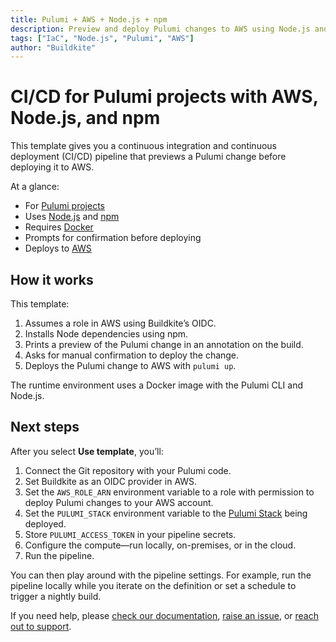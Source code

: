 ```yaml
---
title: Pulumi + AWS + Node.js + npm
description: Preview and deploy Pulumi changes to AWS using Node.js and npm
tags: ["IaC", "Node.js", "Pulumi", "AWS"]
author: "Buildkite"
---
```


# CI/CD for Pulumi projects with AWS, Node.js, and npm

This template gives you a continuous integration and continuous deployment (CI/CD) pipeline that previews a Pulumi change before deploying it to AWS.

At a glance:

- For [Pulumi projects](https://www.pulumi.com/)
- Uses [Node.js](https://www.pulumi.com/) and [npm](https://www.npmjs.com/)
- Requires [Docker](https://www.npmjs.com/)
- Prompts for confirmation before deploying
- Deploys to [AWS](https://aws.amazon.com/)

## How it works

This template:

1. Assumes a role in AWS using Buildkite’s OIDC.
2. Installs Node dependencies using npm.
3. Prints a preview of the Pulumi change in an annotation on the build.
4. Asks for manual confirmation to deploy the change.
5. Deploys the Pulumi change to AWS with `pulumi up`.

The runtime environment uses a Docker image with the Pulumi CLI and Node.js.

## Next steps

After you select **Use template**, you’ll:

1. Connect the Git repository with your Pulumi code.
2. Set Buildkite as an OIDC provider in AWS.
3. Set the `AWS_ROLE_ARN` environment variable to a role with permission to deploy Pulumi changes to your AWS account.
4. Set the `PULUMI_STACK` environment variable to the [Pulumi Stack](https://buildkite.com/support) being deployed.
5. Store `PULUMI_ACCESS_TOKEN` in your pipeline secrets.
6. Configure the compute—run locally, on-premises, or in the cloud.
7. Run the pipeline.

You can then play around with the pipeline settings. For example, run the pipeline locally while you iterate on the definition or set a schedule to trigger a nightly build.

If you need help, please [check our documentation](https://buildkite.com/docs/pipelines/configuration-overview), [raise an issue](https://github.com/buildkite/templates/issues), or [reach out to support](https://buildkite.com/support).
